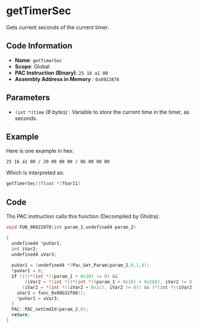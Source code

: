 # getTimerSec

Gets current seconds of the current timer.

## Code Information

- **Name**: `getTimerSec`
- **Scope**: Global
- **PAC Instruction (Binary)**: `25 16 a1 00`
- **Assembly Address in Memory** : `0x8922878`

## Parameters

- `(int *)time` *(8 bytes)* : Variable to *store* the current time in the timer, as seconds.

## Example

Here is one example in hex:

```25 16 a1 00 / 20 00 00 00 / 0b 00 00 00```

Which is interpreted as:

```c
getTimerSec((float *)fVar11)
```

## Code

Ths PAC instruction calls this function (Decompiled by Ghidra):

```c
void FUN_08922878(int param_1,undefined4 param_2)

{
  undefined4 *puVar1;
  int iVar2;
  undefined4 uVar3;
  
  puVar1 = (undefined4 *)Pac_Get_Param(param_2,0,1,4);
  *puVar1 = 0;
  if ((((*(int *)(param_1 + 0x10) != 0) &&
       (iVar2 = *(int *)(*(int *)(param_1 + 0x10) + 0x2b8), iVar2 != 0)) &&
      (iVar2 = *(int *)(iVar2 + 0x2c), iVar2 != 0)) && (*(int *)(iVar2 + 100) != 0)) {
    uVar3 = func_0x08b32f08();
    *puVar1 = uVar3;
  }
  PAC::PAC_setCmdId(param_2,0);
  return;
}
```

